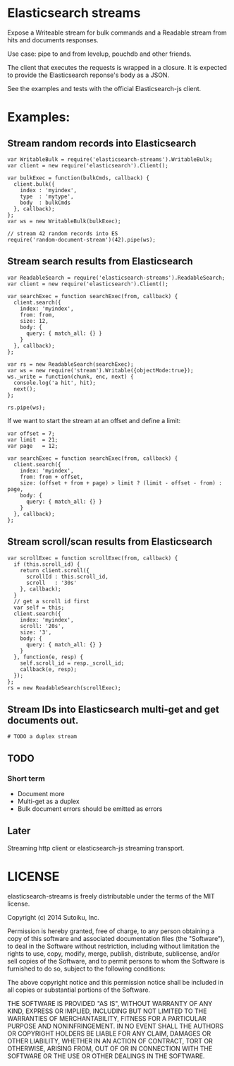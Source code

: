 # Elasticsearch streams

Expose a Writeable stream for bulk commands and a Readable stream from
hits and documents responses.

Use case: pipe to and from levelup, pouchdb and other friends.

The client that executes the requests is wrapped in a closure.
It is expected to provide the Elasticsearch reponse's body as a JSON.

See the examples and tests with the official Elasticsearch-js client.

# Examples:

## Stream random records into Elasticsearch
```
var WritableBulk = require('elasticsearch-streams').WritableBulk;
var client = new require('elasticsearch').Client();

var bulkExec = function(bulkCmds, callback) {
  client.bulk({
    index : 'myindex',
    type  : 'mytype',
    body  : bulkCmds
  }, callback);
};
var ws = new WritableBulk(bulkExec);

// stream 42 random records into ES
require('random-document-stream')(42).pipe(ws);
```

## Stream search results from Elasticsearch
```
var ReadableSearch = require('elasticsearch-streams').ReadableSearch;
var client = new require('elasticsearch').Client();

var searchExec = function searchExec(from, callback) {
  client.search({
    index: 'myindex',
    from: from,
    size: 12,
    body: {
      query: { match_all: {} }
    }
  }, callback);
};

var rs = new ReadableSearch(searchExec);
var ws = new require('stream').Writable({objectMode:true});
ws._write = function(chunk, enc, next) {
  console.log('a hit', hit);
  next();
};

rs.pipe(ws);
```

If we want to start the stream at an offset and define a limit:

```
var offset = 7;
var limit  = 21;
var page   = 12;

var searchExec = function searchExec(from, callback) {
  client.search({
    index: 'myindex',
    from: from + offset,
    size: (offset + from + page) > limit ? (limit - offset - from) : page,
    body: {
      query: { match_all: {} }
    }
  }, callback);
};
```

## Stream scroll/scan results from Elasticsearch
```
var scrollExec = function scrollExec(from, callback) {
  if (this.scroll_id) {
    return client.scroll({
      scrollId : this.scroll_id,
      scroll   : '30s'
    }, callback);
  }
  // get a scroll id first
  var self = this;
  client.search({
    index: 'myindex',
    scroll: '20s',
    size: '3',
    body: {
      query: { match_all: {} }
    }
  }, function(e, resp) {
    self.scroll_id = resp._scroll_id;
    callback(e, resp);
  });
};
rs = new ReadableSearch(scrollExec);
```

## Stream IDs into Elasticsearch multi-get and get documents out.
```
# TODO a duplex stream
```

## TODO
### Short term
* Document more
* Multi-get as a duplex
* Bulk document errors should be emitted as errors

## Later
Streaming http client or elasticsearch-js streaming transport.

# LICENSE
elasticsearch-streams is freely distributable under the terms of the MIT license.

Copyright (c) 2014 Sutoiku, Inc.

Permission is hereby granted, free of charge, to any person obtaining a copy of this software and associated
documentation files (the "Software"), to deal in the Software without restriction, including without limitation the
rights to use, copy, modify, merge, publish, distribute, sublicense, and/or sell copies of the Software, and to permit
persons to whom the Software is furnished to do so, subject to the following conditions:

The above copyright notice and this permission notice shall be included in all copies or substantial portions of the
Software.

THE SOFTWARE IS PROVIDED "AS IS", WITHOUT WARRANTY OF ANY KIND, EXPRESS OR IMPLIED, INCLUDING BUT NOT LIMITED TO THE
WARRANTIES OF MERCHANTABILITY, FITNESS FOR A PARTICULAR PURPOSE AND NONINFRINGEMENT. IN NO EVENT SHALL THE AUTHORS OR
COPYRIGHT HOLDERS BE LIABLE FOR ANY CLAIM, DAMAGES OR OTHER LIABILITY, WHETHER IN AN ACTION OF CONTRACT, TORT OR
OTHERWISE, ARISING FROM, OUT OF OR IN CONNECTION WITH THE SOFTWARE OR THE USE OR OTHER DEALINGS IN THE SOFTWARE.
